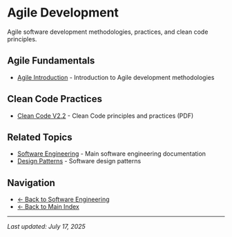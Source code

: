 # Agile Development

Agile software development methodologies, practices, and clean code principles.

## Agile Fundamentals

- [Agile Introduction](intro.md) - Introduction to Agile development methodologies

## Clean Code Practices

- [Clean Code V2.2](Clean-Code-V2.2.pdf) - Clean Code principles and practices (PDF)

## Related Topics

- [Software Engineering](../index.md) - Main software engineering documentation
- [Design Patterns](../design%20patterns/) - Software design patterns

## Navigation

- [← Back to Software Engineering](../index.md)
- [← Back to Main Index](../../index.md)

---

_Last updated: July 17, 2025_
